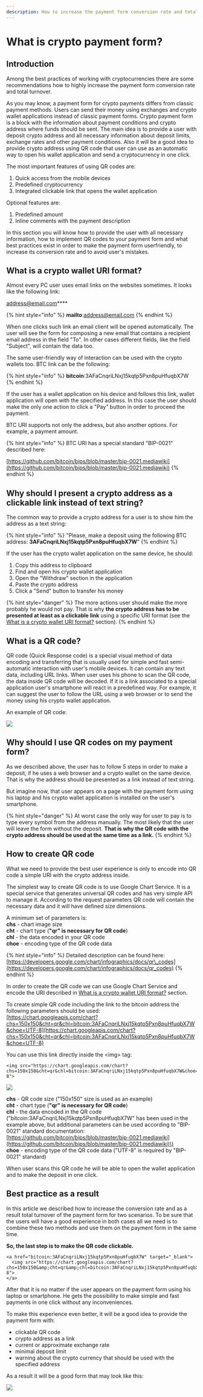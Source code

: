 ```yaml
---
description: How to increase the payment form conversion rate and total turnover
---
```


# What is crypto payment form?

## Introduction <a id="QRcodeimplementation-Introduction"></a>

Among the best practices of working with cryptocurrencies there are some recommendations how to highly increase the payment form conversion rate and total turnover.

As you may know, a payment form for crypto payments differs from classic payment methods. Users can send their money using exchanges and crypto wallet applications instead of classic payment forms. Crypto payment form is a block with the information about payment conditions and crypto address where funds should be sent. The main idea is to provide a user with deposit crypto address and all necessary information about deposit limits, exchange rates and other payment conditions. Also it will be a good idea to provide crypto address using QR code that user can use as an automatic way to open his wallet application and send a cryptocurrency in one click.

The most important features of using QR codes are:

1. Quick access from the mobile devices
2. Predefined cryptocurrency 
3. Integrated clickable link that opens the wallet application

Optional features are:

1. Predefined amount
2. Inline comments with the payment description

In this section you will know how to provide the user with all necessary information, how to implement QR codes to your payment form and what best practices exist in order to make the payment form userfriendly, to increase its conversion rate and to avoid user's mistakes.

## What is a crypto wallet URI format? <a id="QRcodeimplementation-WhatisacryptowalletURIformat?"></a>

Almost every PC user uses email links on the websites sometimes. It looks like the following link:

[address@email.com](mailto:address@email.com)\*\*\*\*

{% hint style="info" %}
**mailto**:address@email.com
{% endhint %}

When one clicks such link an email client will be opened automatically. The user will see the form for composing a new email that contains a recipient email address in the field "To". In other cases different fields, like the field "Subject", will contain the data too.

The same user-friendly way of interaction can be used with the crypto wallets too. BTC link can be the following:

{% hint style="info" %}
**bitcoin**:3AFaCnqriLNxj15kqtp5Pxn8puHfuqbX7W
{% endhint %}

If the user has a wallet application on his device and follows this link, wallet application will open with the specified address. In this case the user should make the only one action to click a "Pay" button in order to proceed the payment.

BTC URI supports not only the address, but also another options. For example, a payment amount.

{% hint style="info" %}
BTC URI has a special standard "BIP-0021" described here:

[https://github.com/bitcoin/bips/blob/master/bip-0021.mediawiki](https://github.com/bitcoin/bips/blob/master/bip-0021.mediawiki)
{% endhint %}

## Why should I present a crypto address as a clickable link instead of text string? <a id="QRcodeimplementation-WhyshouldIpresentacryptoaddressasaclickablelinkinsteadoftextstring?"></a>

The common way to provide a crypto address for a user is to show him the address as a text string:

{% hint style="info" %}
"Please, make a deposit using the following BTC address: **3AFaCnqriLNxj15kqtp5Pxn8puHfuqbX7W**"
{% endhint %}

If the user has the crypto wallet application on the same device, he should:

1. Copy this address to clipboard
2. Find and open his crypto wallet application
3. Open the "Withdraw" section in the application
4. Paste the crypto address
5. Click a "Send" button to transfer his money

{% hint style="danger" %}
The more actions user should make the more probably he would not pay. That is why **the crypto address has to be presented at least as a clickable link** using a specific URI format \(see the [What is a crypto wallet URI format?](https://docs.coinspaid.com/docs/faq/qr-codes-implementation#QRcodeimplementation-WhatisacryptowalletURIformat?) section\).
{% endhint %}

## What is a QR code? <a id="QRcodeimplementation-WhatisaQRcode?"></a>

QR code \(Quick Response code\) is a special visual method of data encoding and transferring that is usually used for simple and fast semi-automatic interaction with user's mobile devices. It can contain any text data, including URL links. When user uses his phone to scan the QR code, the data inside QR code will be decoded. If it is a link associated to a special application user's smartphone will react in a predefined way. For example, it can suggest the user to follow the URL using a web browser or to send the money using his crypto wallet application.

An example of QR code:

![](../.gitbook/assets/image%20%285%29.png)

## Why should I use QR codes on my payment form? <a id="QRcodeimplementation-WhyshouldIuseQRcodesonmypaymentform?"></a>

As we described above, the user has to follow 5 steps in order to make a deposit, if he uses a web browser and a crypto wallet on the same device. That is why the address should be presented as a link instead of text string.

But imagine now, that user appears on a page with the payment form using his laptop and his crypto wallet application is installed on the user's smartphone.

{% hint style="danger" %}
At worst case the only way for user to pay is to type every symbol from the address manually. The most likely that the user will leave the form without the deposit. **That is why the QR code with the crypto address should be used at the same time as a link.**
{% endhint %}

## How to create QR code <a id="QRcodeimplementation-HowtocreateQRcode"></a>

What we need to provide the best user experience is only to encode into QR code a simple URI with the crypto address inside.

The simplest way to create QR code is to use Google Chart Service. It is a special service that generates universal QR codes and has very simple API to manage it. According to the request parameters QR code will contain the necessary data and it will have defined size dimensions.

A minimum set of parameters is:  
**chs** - chart image size  
**cht** - chart type \(**"qr" is necessary for QR code**\)  
**chl** - the data encoded in your QR code  
**choe** - encoding type of the QR code data

{% hint style="info" %}
Detailed description can be found here:  
[https://developers.google.com/chart/infographics/docs/qr\_codes](https://developers.google.com/chart/infographics/docs/qr_codes)
{% endhint %}

In order to create the QR code we can use Google Chart Service and encode the URI described in [What is a crypto wallet URI format?](https://docs.coinspaid.com/docs/faq/qr-codes-implementation#QRcodeimplementation-WhatisacryptowalletURIformat?) section.

To create simple QR code including the link to the bitcoin address the following parameters should be used:  
[https://chart.googleapis.com/chart?chs=150x150&cht=qr&chl=bitcoin:3AFaCnqriLNxj15kqtp5Pxn8puHfuqbX7W&choe=UTF-8](https://chart.googleapis.com/chart?chs=150x150&cht=qr&chl=bitcoin:3AFaCnqriLNxj15kqtp5Pxn8puHfuqbX7W&choe=UTF-8)

You can use this link directly inside the &lt;img&gt; tag:

```markup
<img src="https://chart.googleapis.com/chart?chs=150x150&cht=qr&chl=bitcoin:3AFaCnqriLNxj15kqtp5Pxn8puHfuqbX7W&choe=UTF-8">
```

![](../.gitbook/assets/image%20%287%29.png)

**chs** - QR code size \("150x150" size is used as an example\)  
**cht** - chart type \(**"qr" is necessary for QR code**\)  
**chl** - the data encoded in the QR code \("bitcoin:3AFaCnqriLNxj15kqtp5Pxn8puHfuqbX7W" has been used in the example above, but additional parameters can be used according to "BIP-0021" standard documentation: [https://github.com/bitcoin/bips/blob/master/bip-0021.mediawiki](https://github.com/bitcoin/bips/blob/master/bip-0021.mediawiki)\)  
**choe** - encoding type of the QR code data \("UTF-8" is required by "BIP-0021" standard\)

When user scans this QR code he will be able to open the wallet application and to make the deposit in one click.

## Best practice as a result <a id="QRcodeimplementation-Bestpracticeasaresult"></a>

In this article we described how to increase the conversion rate and as a result total turnover of the payment form for two scenarios. To be sure that the users will have a good experience in both cases all we need is to combine these two methods and use them on the payment form in the same time.

**So, the last step is to make the QR code clickable.**

```markup
<a href="bitcoin:3AFaCnqriLNxj15kqtp5Pxn8puHfuqbX7W" target="_blank">
  <img src="https://chart.googleapis.com/chart?chs=150x150&amp;cht=qr&amp;chl=bitcoin:3AFaCnqriLNxj15kqtp5Pxn8puHfuqbX7W&amp;choe=UTF-8">
</a>
```

After that it is no matter if the user appears on the payment form using his laptop or smartphone. He gets the possibility to make simple and fast payments in one click without any inconveniences.

To make this experience even better, it will be a good idea to provide the payment form with:

* clickable QR code
* crypto address as a link
* current or approximate exchange rate
* minimal deposit limit
* warning about the crypto currency that should be used with the specified address

As a result it will be a good form that may look like this:

![](../.gitbook/assets/deposit-or-bitstarz.com-2019-10-04-15-31-35.png)



